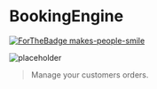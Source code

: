 # BookingEngine 
[![ForTheBadge makes-people-smile](http://ForTheBadge.com/images/badges/makes-people-smile.svg)](http://ForTheBadge.com)

![placeholder](https://placehold.it/1920x1080?text=Sample+Screenshot)
> Manage your customers orders.

